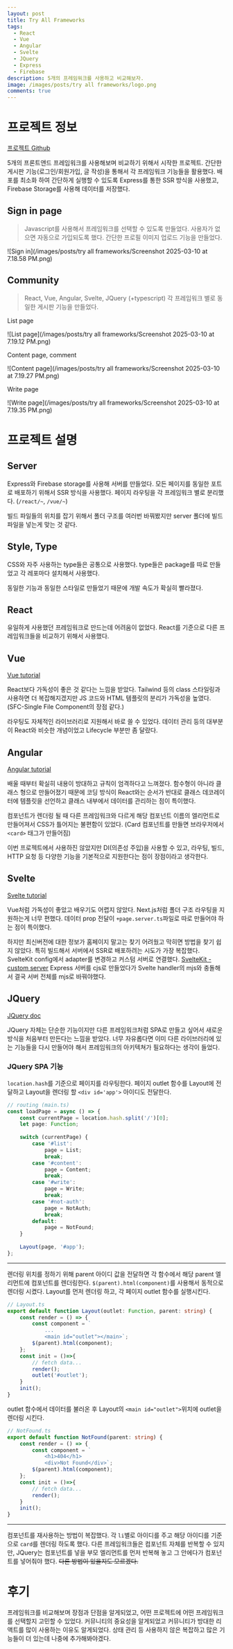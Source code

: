 ```yaml
---
layout: post
title: Try All Frameworks
tags:
  - React
  - Vue
  - Angular
  - Svelte
  - JQuery
  - Express
  - Firebase
description: 5개의 프레임워크를 사용하고 비교해보자.
image: /images/posts/try all frameworks/logo.png
comments: true
---
```



# 프로젝트 정보

[프로젝트 Github](https://github.com/itismilob/Try-all-frameworks)

5개의 프론트앤드 프레임워크를 사용해보며 비교하기 위해서 시작한 프로젝트.
간단한 게시판 기능(로그인/회원가입, 글 작성)을 통해서 각 프레임워크 기능들을 활용했다.
배포를 최소화 하여 간단하게 실행할 수 있도록 Express를 통한 SSR 방식을 사용했고, Firebase Storage를 사용해 데이터를 저장했다.


## Sign in page

> Javascript를 사용해서 프레임워크를 선택할 수 있도록 만들었다.
> 사용자가 없으면 자동으로 가입되도록 했다. 간단한 프로필 이미지 업로드 기능을 만들었다.

![Sign in](/images/posts/try all frameworks/Screenshot 2025-03-10 at 7.18.58 PM.png)

## Community

> React, Vue, Angular, Svelte, JQuery (+typescript)
> 각 프레임워크 별로 동일한 게시판 기능을 만들었다.

List page

![List page](/images/posts/try all frameworks/Screenshot 2025-03-10 at 7.19.12 PM.png)

Content page, comment

![Content page](/images/posts/try all frameworks/Screenshot 2025-03-10 at 7.19.27 PM.png)

Write page

![Write page](/images/posts/try all frameworks/Screenshot 2025-03-10 at 7.19.35 PM.png)

# 프로젝트 설명

## Server

Express와 Firebase storage를 사용해 서버를 만들었다.
모든 페이지를 동일한 포트로 배포하기 위해서 SSR 방식을 사용했다.
페이지 라우팅을 각 프레임워크 별로 분리했다. (`/react/~`, `/vue/~`)

빌드 파일들의 위치를 잡기 위해서 폴더 구조를 여러번 바꿔봤지만 server 폴더에 빌드 파일을 넣는게 맞는 것 같다.

## Style, Type

CSS와 자주 사용하는 type들은 공통으로 사용했다.
type들은 package를 따로 만들었고 각 레포마다 설치해서 사용했다.

동일한 기능과 동일한 스타일로 만들었기 때문에 개발 속도가 확실히 빨라졌다.

## React

유일하게 사용했던 프레임워크로 만드는데 어려움이 없었다.
React를 기준으로 다른 프레임워크들을 비교하기 위해서 사용했다.

## Vue

[Vue tutorial](https://ko.vuejs.org/tutorial/#step-1)

React보다 가독성이 좋은 것 같다는 느낌을 받았다.
Tailwind 등의 class 스타일링과 사용하면 더 복잡해지겠지만 JS 코드와 HTML 템플릿의 분리가 가독성을 높였다. (SFC-Single File Component의 장점 같다.)

라우팅도 자체적인 라이브러리로 지원해서 바로 쓸 수 있었다.
데이터 관리 등의 대부분이 React와 비슷한 개념이었고 Lifecycle 부분만 좀 달랐다.

## Angular

[Angular tutorial](https://angular.dev/tutorials/learn-angular)

배울 때부터 확실히 내용이 방대하고 규칙이 엄격하다고 느껴졌다.
함수형이 아니라 클래스 형으로 만들어졌기 때문에 코딩 방식이 React와는 순서가 반대로 클래스 데코레이터에 템플릿을 선언하고 클래스 내부에서 데이터를 관리하는 점이 특이했다.

컴포넌트가 렌더링 될 때 다른 프레임워크와 다르게 해당 컴포넌트 이름의 엘리먼트로 만들어져서 CSS가 틀어지는 불편함이 있었다. (Card 컴포넌트를 만들면 브라우저에서`<card>` 태그가 만들어짐)

이번 프로젝트에서 사용하진 않았지만 DI(의존성 주입)을 사용할 수 있고, 라우팅, 빌드, HTTP 요청 등 다양한 기능을 기본적으로 지원한다는 점이 장점이라고 생각한다.

## Svelte

[Svelte tutorial](https://svelte.dev/tutorial/svelte/welcome-to-svelte)

Vue처럼 가독성이 좋았고 배우기도 어렵지 않았다.
Next.js처럼 폴더 구조 라우팅을 지원하는게 너무 편했다.
데이터 prop 전달이 `+page.server.ts`파일로 따로 만들어야 하는 점이 특이했다.

하지만 최신버전에 대한 정보가 홈페이지 말고는 찾기 어려웠고 막히면 방법을 찾기 쉽지 않았다.
특히 빌드해서 서버에서 SSR로 배포하려는 시도가 가장 복잡했다.
SvelteKit config에서 adapter를 변경하고 커스텀 서버로 연결했다. [SvelteKit - custom server](https://svelte.dev/docs/kit/adapter-node#Custom-server)
Express 서버를 cjs로 만들었다가 Svelte handler의 mjs와 충돌해서 결국 서버 전체를 mjs로 바꿔야했다.

## JQuery

[JQuery doc](https://api.jquery.com/)

JQuery 자체는 단순한 기능이지만 다른 프레임워크처럼 SPA로 만들고 싶어서 새로운 방식을 처음부터 만든다는 느낌을 받았다.
너무 자유롭다면 이미 다른 라이브러리에 있는 기능들을 다시 만들어야 해서 프레임워크의 아키텍쳐가 필요하다는 생각이 들었다.

### JQuery SPA 기능

`location.hash`를 기준으로 페이지를 라우팅한다.
페이지 outlet 함수를 Layout에 전달하고 Layout을 렌더링 할 `<div id='app'>` 아이디도 전달한다.

```ts
// routing (main.ts)
const loadPage = async () => {
	const currentPage = location.hash.split('/')[0];
	let page: Function;
	
	switch (currentPage) {
		case '#list':
			page = List;
			break;
		case '#content':
			page = Content;
			break;
		case '#write':
			page = Write;
			break;
		case '#not-auth':
			page = NotAuth;
			break;
		default:
			page = NotFound;
	}
	
	Layout(page, '#app');
};
```

---

렌더링 위치를 정하기 위해 parent 아이디 값을 전달하면 각 함수에서 해당 parent 엘리먼트에 컴포넌트를 렌더링한다.
`$(parent).html(component)`를 사용해서 동적으로 렌더링 시켰다.
Layout를 먼저 렌더링 하고, 각 페이지 outlet 함수를 실행시킨다.

```ts
// Layout.ts
export default function Layout(outlet: Function, parent: string) {
	const render = () => {
		const component = `
			...
			<main id="outlet"></main>`;
		$(parent).html(component);
	};
	const init = ()=>{
		// fetch data...
		render();
		outlet('#outlet');
	}
	init();
}
```

outlet 함수에서 데이터를 불러온 후 Layout의 `<main id="outlet">`위치에 outlet을 렌더링 시킨다.

```ts
// NotFound.ts
export default function NotFound(parent: string) {
	const render = () => {
		const component = `
			<h1>404</h1>
			<div>Not Found</div>`;
		$(parent).html(component);
	};
	const init = ()=>{
		// fetch data...
		render();
	}
	init();
}
```

---

컴포넌트를 재사용하는 방법이 복잡했다.
각 `li`별로 아이디를 주고 해당 아이디를 기준으로 `card`를 렌더링 하도록 했다.
다른 프레임워크들은 컴포넌트 자체를 반복할 수 있지만, JQuery는 컴포넌트를 넣을 부모 엘리먼트를 먼저 반복해 놓고 그 안에다가 컴포넌트를 넣어줘야 했다.
~~다른 방법이 있을지도 모르겠다.~~

# 후기

프레임워크를 비교해보며 장점과 단점을 알게되었고, 어떤 프로젝트에 어떤 프레임워크를 선택할지 고민할 수 있었다.
커뮤니티의 중요성을 알게되었고 커뮤니티가 방대한 리액트를 많이 사용하는 이유도 알게되었다.
상태 관리 등 사용하지 않은 복잡하고 많은 기능들이 더 있는데 나중에 추가해봐야겠다.
